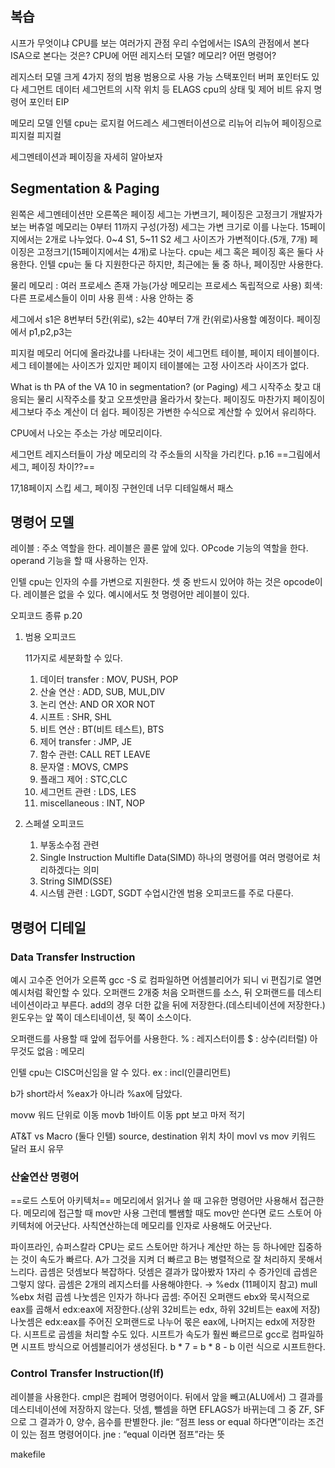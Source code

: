 ## 복습
시프가 무엇이냐
CPU를 보는 여러가지 관점
우리 수업에서는 ISA의 관점에서 본다
ISA으로 본다는 것은?
CPU에 어떤 레지스터 모델? 메모리? 어떤 명령어?
  
레지스터 모델
크게 4가지 정의
범용
범용으로 사용 가능
스택포인터 버퍼 포인터도 있다
세그먼트
데이터 세그먼트의 시작 위치 등
ELAGS
cpu의 상태 및 제어 비트 유지
명령어 포인터 EIP
  
메모리 모델
인텔 cpu는
로지컬 어드레스
세그멘터이션으로 리뉴어
리뉴어
페이징으로 피지컬
피지컬
  
세그멘테이션과 페이징을 자세히 알아보자
  
## Segmentation & Paging
왼쪽은 세그멘테이션만 오른쪽은 페이징
세그는 가변크기, 페이징은 고정크기
개발자가 보는 버츄얼 메모리는 0부터 11까지 구성(가정)
세그는 가변 크기로 이를 나눈다.
15페이지에서는 2개로 나누었다.
0~4 S1, 5~11 S2
세그 사이즈가 가변적이다.(5개, 7개)
페이징은 고정크기(15페이지에서는 4개)로 나눈다.
cpu는 세그 혹은 페이징 혹은 둘다 사용한다.
인텔 cpu는 둘 다 지원한다곤 하지만, 최근에는 둘 중 하나, 페이징만 사용한다.
  
물리 메모리 : 여러 프로세스 존재 가능(가상 메모리는 프로세스 독립적으로 사용)
회색: 다른 프로세스들이 이미 사용
흰색 : 사용 안하는 중
  
세그에서 s1은 8번부터 5칸(위로), s2는 40부터 7개 칸(위로)사용할 예정이다.
페이징에서 p1,p2,p3는
  
피지컬 메모리 어디에 올라갔냐를 나타내는 것이 세그먼트 테이블, 페이지 테이블이다.
세그 테이블에는 사이즈가 있지만 페이지 테이블에는 고정 사이즈라 사이즈가 없다.
  
What is th PA of the VA 10 in segmentation? (or Paging)
세그 시작주소 찾고 대응되는 물리 시작주소를 찾고 오프셋만큼 올라가서 찾는다.
페이징도 마찬가지
페이징이 세그보다 주소 계산이 더 쉽다.
페이징은 가변한 수식으로 계산할 수 있어서 유리하다.
  
CPU에서 나오는 주소는 가상 메모리이다.
  
세그먼트 레지스터들이 가상 메모리의 각 주소들의 시작을 가리킨다. p.16
==그림에서 세그, 페이징 차이??==
  
17,18페이지 스킵
세그, 페이징 구현인데 너무 디테일해서 패스
  
## 명령어 모델
레이블 : 주소 역할을 한다.
레이블은 콜론 앞에 있다.
OPcode
기능의 역할을 한다.
operand
기능을 할 때 사용하는 인자.
  
인텔 cpu는 인자의 수를 가변으로 지원한다.
셋 중 반드시 있어야 하는 것은 opcode이다.
레이블은 없을 수 있다.
예시에서도 첫 명령어만 레이블이 있다.
  
오피코드 종류 p.20
1. 범용 오피코드
    
    11가지로 세분화할 수 있다.
    
    1. 데이터 transfer : MOV, PUSH, POP
    2. 산술 연산 : ADD, SUB, MUL,DIV
    3. 논리 연산: AND OR XOR NOT
    4. 시프트 : SHR, SHL
    5. 비트 연산 : BT(비트 테스트), BTS
    6. 제어 transfer : JMP, JE
    7. 함수 관련: CALL RET LEAVE
    8. 문자열 : MOVS, CMPS
    9. 플래그 제어 : STC,CLC
    10. 세그먼트 관련 : LDS, LES
    11. miscellaneous : INT, NOP
    
2. 스페셜 오피코드
    1. 부동소수점 관련
    2. Single Instruction Multifle Data(SIMD) 하나의 명령어를 여러 명령어로 처리하겠다는 의미
    3. String SIMD(SSE)
    4. 시스템 관련 : LGDT, SGDT
수업시간엔 범용 오피코드를 주로 다룬다.
  
## 명령어 디테일
### Data Transfer Instruction
예시 고수준 언어가 오른쪽
gcc -S 로 컴파일하면 어셈블리어가 되니 vi 편집기로 열면 예시처럼 확인할 수 있다.
오퍼랜드 2개중
처음 오퍼랜드를 소스, 뒤 오퍼랜드를 데스티네이션이라고 부른다.
add의 경우 더한 값을 뒤에 저장한다.(데스티네이션에 저장한다.)
윈도우는 앞 쪽이 데스티네이션, 뒷 쪽이 소스이다.
  
오퍼랜드를 사용할 때 앞에 접두어를 사용한다.
% : 레지스터이름
$ : 상수(리터럴)
아무것도 없음 : 메모리
  
인텔 cpu는 CISC머신임을 알 수 있다.
ex : incl(인클리먼트)
  
b가 short라서 %eax가 아니라 %ax에 담았다.
  
movw 워드 단위로 이동
movb 1바이트 이동
ppt 보고 마저 적기
  
AT&T vs Macro (둘다 인텔)
source, destination 위치 차이
movl vs mov 키워드
달러 표시 유무
  
### 산술연산 명령어
==로드 스토어 아키텍처==
메모리에서 읽거나 쓸 때 고유한 명령어만 사용해서 접근한다.
메모리에 접근할 때 mov만 사용
그런데 뺄쌤할 때도 mov만 쓴다면 로드 스토어 아키텍처에 어긋난다.
사칙연산하는데 메모리를 인자로 사용해도 어긋난다.
  
파이프라인, 슈퍼스칼라
CPU는 로드 스토어만 하거나 계산만 하는 등 하나에만 집중하는 것이 속도가 빠르다.
A가 그것을 지켜 더 빠르고 B는 병렬적으로 잘 처리하지 못해서 느리다.
곱셈은 덧셈보다 복잡하다.
덧셈은 결과가 많아봤자 1자리 수 증가인데 곱셈은 그렇지 않다.
곱셈은 2개의 레지스터를 사용해야한다. → %edx (11페이지 참고)
mull %ebx 처럼 곱셈 나눗셈은 인자가 하나다
곱셈: 주어진 오퍼랜드 ebx와 묵시적으로 eax를 곱해서 edx:eax에 저장한다.(상위 32비트는 edx, 하위 32비트는 eax에 저장)
나눗셈은 edx:eax를 주어진 오퍼랜드로 나누어 몫은 eax에, 나머지는 edx에 저장한다.
시프트로 곱셈을 처리할 수도 있다.
시프트가 속도가 훨씬 빠르므로 gcc로 컴파일하면 시프트 방식으로 어셈블리어가 생성된다.
b * 7 = b * 8 - b
이런 식으로 시프트한다.
  
### Control Transfer Instruction(If)
레이블을 사용한다.
cmpl은 컴페어 명령어이다.
뒤에서 앞을 빼고(ALU에서) 그 결과를 데스티네이션에 저장하지 않는다.
덧셈, 뺄셈을 하면 EFLAGS가 바뀌는데 그 중 ZF, SF으로 그 결과가 0, 양수, 음수를 판별한다.
jle: “점프 less or equal 하다면”이라는 조건이 있는 점프 명령어이다.
jne : “equal 이라면 점프”라는 뜻
  
makefile
